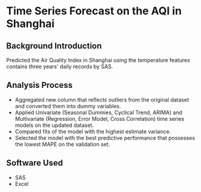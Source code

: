 # Time Series Forecast on the AQI in Shanghai
## Background Introduction
Predicted the Air Quality Index in Shanghai using the temperature features contains three years' daily records by SAS. 

## Analysis Process
- Aggregated new column that reflects outliers from the original dataset and converted them into dummy variables.
- Applied Univariate (Seasonal Dummies, Cyclical Trend, ARIMA) and Multivariate (Regression, Error Model, Cross Correlation) time series models on the updated dataset.
- Compared fits of the model with the highest estimate variance.
- Selected the model with the best predictive performance that possesses the lowest MAPE on the validation set.

## Software Used
- SAS
- Excel


